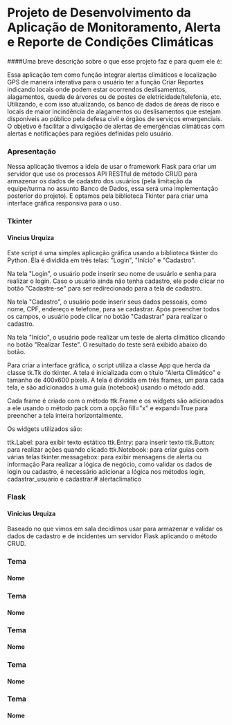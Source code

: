 
# Projeto de Desenvolvimento da Aplicação de Monitoramento, Alerta e Reporte de Condições Climáticas

####Uma breve descrição sobre o que esse projeto faz e para quem ele é:

Essa aplicação tem como função integrar alertas climáticos e localização GPS de maneira interativa para o usuário ter a função Criar Reportes indicando locais onde podem estar ocorrendos deslisamentos, alagamentos, queda de árvores ou de postes de eletricidade/telefonia, etc. Utilizando, e com isso atualizando, os banco de dados de áreas de risco e locais de maior incindência de alagamentos ou deslisamentos que estejam disponíveis ao público pela defesa civil e órgãos de serviços emergenciais. O objetivo é facilitar a divulgação de alertas de emergências climáticas com alertas e notificações para regiões definidas pelo usuário. 

### Apresentação
Nessa aplicação tivemos a ideia de usar o framework Flask para criar um servidor que use os processos API RESTful de método CRUD para armazenar os dados de cadastro dos usuários (pela limitação da equipe/turma no assunto Banco de Dados, essa será uma implementação posterior do projeto). E optamos pela biblioteca Tkinter para criar uma interface gráfica responsiva para o uso. 

### Tkinter
#### Vincius Urquiza
Este script é uma simples aplicação gráfica usando a biblioteca tkinter do Python. Ela é dividida em três telas: "Login", "Início" e "Cadastro".

Na tela "Login", o usuário pode inserir seu nome de usuário e senha para realizar o login. Caso o usuário ainda não tenha cadastro, ele pode clicar no botão "Cadastre-se" para ser redirecionado para a tela de cadastro.

Na tela "Cadastro", o usuário pode inserir seus dados pessoais, como nome, CPF, endereço e telefone, para se cadastrar. Após preencher todos os campos, o usuário pode clicar no botão "Cadastrar" para realizar o cadastro.

Na tela "Início", o usuário pode realizar um teste de alerta climático clicando no botão "Realizar Teste". O resultado do teste será exibido abaixo do botão.

Para criar a interface gráfica, o script utiliza a classe App que herda da classe tk.Tk do tkinter. A tela é inicializada com o título "Alerta Climático" e tamanho de 400x600 pixels. A tela é dividida em três frames, um para cada tela, e são adicionados à uma guia (notebook) usando o método add.

Cada frame é criado com o método ttk.Frame e os widgets são adicionados a ele usando o método pack com a opção fill="x" e expand=True para preencher a tela inteira horizontalmente.

Os widgets utilizados são:

ttk.Label: para exibir texto estático
ttk.Entry: para inserir texto
ttk.Button: para realizar ações quando clicado
ttk.Notebook: para criar guias com várias telas
tkinter.messagebox: para exibir mensagens de alerta ou informação
Para realizar a lógica de negócio, como validar os dados de login ou cadastro, é necessário adicionar a lógica nos métodos login, cadastrar_usuario e cadastrar.# alertaclimatico

### Flask
#### Vinicius Urquiza

Baseado no que vimos em sala decidimos usar para armazenar e validar os dados de cadastro e de incidentes um servidor Flask aplicando o método CRUD. 





### Tema
#### Nome



### Tema
#### Nome



### Tema
#### Nome




### Tema
#### Nome



### Tema
#### Nome